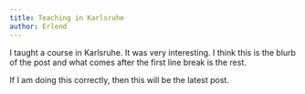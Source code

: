 ```yaml
---
title: Teaching in Karlsruhe
author: Erlend
---
```


I taught a course in Karlsruhe. It was very interesting. I think this is the blurb
of the post and what comes after the first line break is the rest. 

If I am doing this correctly, then this will be the latest post.
